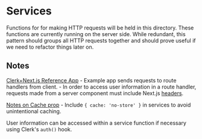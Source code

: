 # Services

Functions for for making HTTP requests will be held in this directory. These functions are currently running on the server side. While redundant, this pattern should groups all HTTP requests together and should prove useful if we need to refactor things later on. 

## Notes

[Clerk+Next.js Reference App](https://github.com/clerkinc/clerk-next-app-router-starter)
    - Example app sends requests to route handlers from client.
    - In order to access user information in a route handler, requests made from a server component must include Next.js [headers](https://nextjs.org/docs/app/api-reference/functions/headers).

[Notes on Cache prop](https://nextjs.org/docs/app/building-your-application/data-fetching/fetching#dynamic-data-fetching)
    - Include  `{ cache: 'no-store' }` in services to avoid unintentional caching.

User information can be accessed within a service function if necessary using Clerk's `auth()` hook.